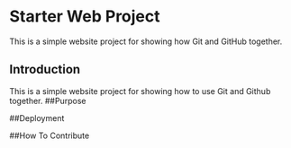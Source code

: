 # Starter Web Project

This is a simple website project for showing how Git and GitHub together.

## Introduction

This is a simple website project for showing how to use Git and Github together.
##Purpose

##Deployment

##How To Contribute